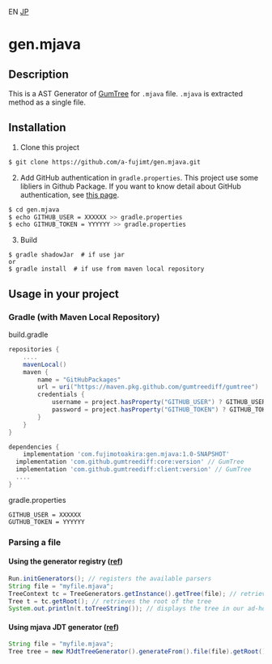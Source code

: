 EN [JP](./README_JP.md)

# gen.mjava

## Description

This is a AST Generator of [GumTree](https://github.com/GumTreeDiff/gumtree) for `.mjava` file.
 `.mjava` is extracted method as a single file.

## Installation

1. Clone this project
``` sh
$ git clone https://github.com/a-fujimt/gen.mjava.git
```

2. Add GitHub authentication in `gradle.properties`. This project use some libliers in Github Package. If you want to know detail about GitHub authentication, see [this page](https://docs.github.com/en/packages/learn-github-packages/about-github-packages#about-scopes-and-permissions-for-package-registries).
```sh
$ cd gen.mjava
$ echo GITHUB_USER = XXXXXX >> gradle.properties
$ echo GITHUB_TOKEN = YYYYYY >> gradle.properties
```

3. Build
```shell
$ gradle shadowJar  # if use jar
or
$ gradle install  # if use from maven local repository
```

## Usage in your project

### Gradle (with Maven Local Repository)

build.gradle
```groovy
repositories {
    ....
    mavenLocal()
    maven {
        name = "GitHubPackages"
        url = uri("https://maven.pkg.github.com/gumtreediff/gumtree")
        credentials {
            username = project.hasProperty("GITHUB_USER") ? GITHUB_USER : ''
            password = project.hasProperty("GITHUB_TOKEN") ? GITHUB_TOKEN : ''
        }
    }
}

dependencies {
	implementation 'com.fujimotoakira:gen.mjava:1.0-SNAPSHOT'
  implementation 'com.github.gumtreediff:core:version' // GumTree
  implementation 'com.github.gumtreediff:client:version' // GumTree
  ....
}
```

gradle.properties
 ```
GITHUB_USER = XXXXXX
GUTHUB_TOKEN = YYYYYY
 ```

### Parsing a file

#### Using the generator registry ([ref](https://github.com/GumTreeDiff/gumtree/wiki/GumTree-API#using-the-generator-registry))
```java
Run.initGenerators(); // registers the available parsers
String file = "myfile.mjava";
TreeContext tc = TreeGenerators.getInstance().getTree(file); // retrieves and applies the default parser for the file 
Tree t = tc.getRoot(); // retrieves the root of the tree
System.out.println(t.toTreeString()); // displays the tree in our ad-hoc format
```

#### Using mjava JDT generator ([ref](https://github.com/GumTreeDiff/gumtree/wiki/GumTree-API#using-a-specific-generator))
```java
String file = "myfile.mjava";
Tree tree = new MJdtTreeGenerator().generateFrom().file(file).getRoot(); // instantiates and applies the MJDT generator
```



